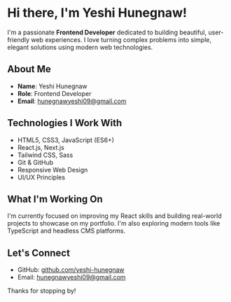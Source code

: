 # Hi there, I'm Yeshi Hunegnaw!

I'm a passionate **Frontend Developer** dedicated to building beautiful, user-friendly web experiences. I love turning complex problems into simple, elegant solutions using modern web technologies.

## About Me

- **Name**: Yeshi Hunegnaw  
- **Role**: Frontend Developer  
- **Email**: [hunegnawyeshi09@gmail.com](mailto:hunegnawyeshi09@gmail.com)

## Technologies I Work With

- HTML5, CSS3, JavaScript (ES6+)
- React.js, Next.js
- Tailwind CSS, Sass
- Git & GitHub
- Responsive Web Design
- UI/UX Principles

## What I'm Working On

I'm currently focused on improving my React skills and building real-world projects to showcase on my portfolio. I'm also exploring modern tools like TypeScript and headless CMS platforms.

## Let's Connect

- GitHub: [github.com/yeshi-hunegnaw](https://github.com/yeshi-hunegnaw)
- Email: [hunegnawyeshi09@gmail.com](mailto:hunegnawyeshi09@gmail.com)

Thanks for stopping by!

